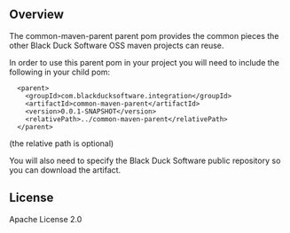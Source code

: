 ## Overview ##
The common-maven-parent parent pom provides the common pieces the other Black Duck Software OSS maven projects can reuse.

In order to use this parent pom in your project you will need to include the following in your child pom:
```
  <parent>
    <groupId>com.blackducksoftware.integration</groupId>
    <artifactId>common-maven-parent</artifactId>
    <version>0.0.1-SNAPSHOT</version>
    <relativePath>../common-maven-parent</relativePath>
  </parent>
```

(the relative path is optional)

You will also need to specify the Black Duck Software public repository so you can download the artifact.


## License ##
Apache License 2.0
